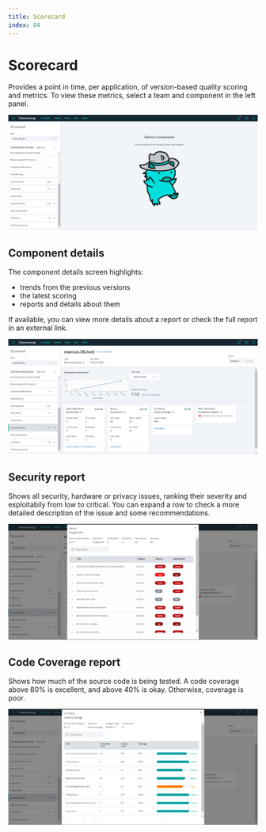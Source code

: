 ```yaml
---
title: Scorecard
index: 04
---
```


# Scorecard

Provides a point in time, per application, of version-based quality scoring and metrics.
To view these metrics, select a team and component in the left panel.

![Home](./assets/img/scorecard_home.png)

## Component details

The component details screen highlights:
- trends from the previous versions
- the latest scoring
- reports and details about them

If available, you can view more details about a report or check the full report in an external link.

![Component](./assets/img/scorecard_componentdetails.png)

## Security report

Shows all security, hardware or privacy issues, ranking their severity and exploitabily from low to critical.
You can expand a row to check a more detailed description of the issue and some recommendations.

![Security](./assets/img/scorecard_securitydetails.png)

## Code Coverage report

Shows how much of the source code is being tested. A code coverage above 80% is excellent, and above 40% is okay. Otherwise, coverage is poor.

![Code Coverage](./assets/img/scorecard_codecoveragedetails.png)